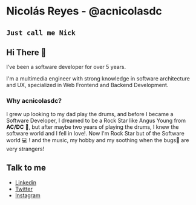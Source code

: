 # Nicolás Reyes - @acnicolasdc
`Just call me Nick`
--------
## Hi There 👋 
I’ve been a software developer for over 5 years.

I'm a multimedia engineer with strong knowledge in software architecture and
UX, specialized in Web Frontend and Backend Development.

### Why acnicolasdc?
I grew up looking to my dad play the drums, and before I became a Software Developer, I dreamed to be a Rock Star like Angus Young from **AC/DC** 🤘, but after maybe two years of playing the drums, I knew the software world and I fell in love!. Now I'm Rock Star but of the Software world 💻 ! and the music, my hobby and my soothing when the bugs🐞 are very strangers!



## Talk to me 
* [Linkedin](https://www.linkedin.com/feed/) 
* [Twitter](https://twitter.com/acnicolasdc)
* [Instagram](https://www.instagram.com/acnicolasdc/)
